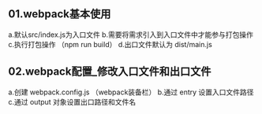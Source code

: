 ## 01.webpack基本使用
a.默认src/index.js为入口文件
b.需要将需求引入到入口文件中才能参与打包操作
c.执行打包操作 （npm run build）
d.出口文件默认为 dist/main.js

## 02.webpack配置_修改入口文件和出口文件
a.创建 webpack.config.js （webpack装备栏）
b.通过 entry 设置入口文件路径
c.通过 output 对象设置出口路径和文件名